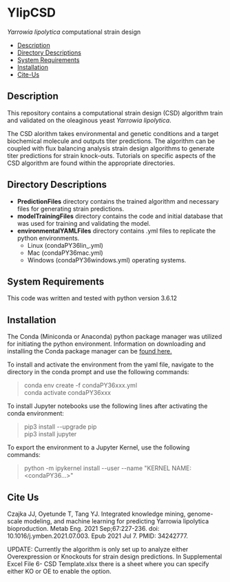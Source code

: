 # YlipCSD

*Yarrowia lipolytica* computational strain design 


- [Description](#description)
- [Directory Descriptions](#directory-descriptions)
- [System Requirements](#system-requirements)
- [Installation](#installation)
- [Cite-Us](#cite-us)


## Description 
This repository contains a computational strain design (CSD) algorithm train and validated on the oleaginous yeast *Yarrowia lipolytica*. <br>

The CSD alorithm takes environmental and genetic conditions and a target biochemical molecule and outputs titer predictions. The algorithm can be coupled with flux  balancing analysis strain design algorithms to generate titer predictions for strain knock-outs. Tutorials on specific aspects of the CSD algorithm are found within the appropriate directories.  


## Directory Descriptions 

* **PredictionFiles** directory contains the trained algorithm and necessary files for generating strain predictions.
* **modelTrainingFiles** directory contains the code and initial database that was used for training and validating the model.  
* **environmentalYAMLFiles** directory contains .yml files to replicate the python environments.
  * Linux (condaPY36lin_.yml)
  * Mac (condaPY36mac.yml)
  * Windows (condaPY36windows.yml) operating systems.

## System Requirements

This code was written and tested with python version 3.6.12

## Installation

The Conda (Miniconda or Anaconda) python package manager was utilized for initiating the python environment. Information on downloading and installing the Conda package manager can be [found here.](https://docs.conda.io/projects/conda/en/latest/user-guide/install/)

To install and activate the environment from the yaml file, navigate to the directory in the conda prompt and use the following commands:

>conda env create -f condaPY36xxx.yml  
>conda activate condaPY36xxx

To install Jupyter notebooks use the following lines after activating the conda environment:
>pip3 install --upgrade pip  
>pip3 install jupyter

To export the environment to a Jupyter Kernel, use the following commands:
>python -m ipykernel install --user --name "KERNEL NAME: <condaPY36...>"

## Cite Us
Czajka JJ, Oyetunde T, Tang YJ. Integrated knowledge mining, genome-scale modeling, and machine learning for predicting Yarrowia lipolytica bioproduction. Metab Eng. 2021 Sep;67:227-236. doi: 10.1016/j.ymben.2021.07.003. Epub 2021 Jul 7. PMID: 34242777.


UPDATE: Currently the algorithm is only set up to analyze either Overexpression or Knockouts for strain design predictions. In Supplemental Excel File 6- CSD Template.xlsx there is a sheet where you can specify either KO or OE to enable the option.
